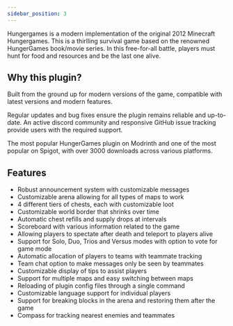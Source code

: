 ```yaml
---
sidebar_position: 3
---
```


Hungergames is a modern implementation of the original 2012 Minecraft Hungergames. This is a thirlling survival game based on the renowned HungerGames book/movie series. In this free-for-all battle, players must hunt for food and resources and be the last one alive.

## Why this plugin?

Built from the ground up for modern versions of the game, compatible with latest versions and modern features.

Regular updates and bug fixes ensure the plugin remains reliable and up-to-date. An active discord community and responsive GitHub issue tracking provide users with the required support.

The most popular HungerGames plugin on Modrinth and one of the most popular on Spigot, with over 3000 downloads across various platforms.

## Features

- Robust announcement system with customizable messages
- Customizable arena allowing for all types of maps to work
- 4 different tiers of chests, each with customizable loot
- Customizable world border that shrinks over time
- Automatic chest refills and supply drops at intervals
- Scoreboard with various information related to the game
- Allowing players to spectate after death and teleport to players alive
- Support for Solo, Duo, Trios and Versus modes with option to vote for game mode
- Automatic allocation of players to teams with teammate tracking
- Team chat option to make messages only be seen by teammates
- Customizable display of tips to assist players
- Support for multiple maps and easy switching between maps
- Reloading of plugin config files through a single command
- Customizable language support for individual players
- Support for breaking blocks in the arena and restoring them after the game
- Compass for tracking nearest enemies and teammates




